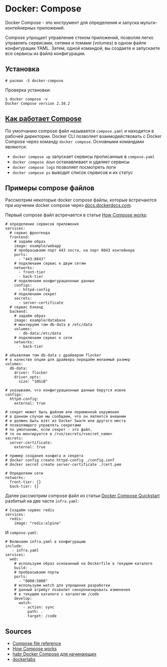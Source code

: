 # Docker: Compose

Docker Compose - это инструмент для определения и запуска мульти-контейнерных приложений. 

Compose упрощает управление стеком приложений, позволяя легко управлять сервисами, сетями и томами (volumes) в одном файле конфигурации YAML. Затем, одной командой, вы создаете и запускаете все сервисы из файла конфигурации.

## Установка

`# pacman -S docker-compose`

Проверка установки:

```
$ docker compose -v
Docker Compose version 2.38.2
```

## [Как работает Compose](https://docs.docker.com/compose/intro/compose-application-model/)

По умолчанию compose файл называется `compose.yaml` и находится в рабочей директории. Docker CLI позволяет взаимодействовать с Docker Compose через команду `docker compose`. Основными командами являются:

- `docker compose up` запускает сервисы прописанные в `compose.yaml`
- `docker compose down` останавливает и удаляет сервисы
- `docker compose logs` позволяет посмотреть логи
- `docker compose ps` выводит список сервисов и их статус

## Примеры compose файлов

Рассмотрим некоторые docker compose файлы, которые встречаются при изучении docker compose через [docs.dockerdocs.com](https://docs.docker.com/).

Первый compose файл встречается в статье [How Compose works](https://docs.docker.com/compose/intro/compose-application-model/):

```
# определение сервисов приложения
services:
  # сервис фронтенда 
  frontend:
    # задаём образ
    image: example/webapp
    # пробрасываем порт 443 хоста, на порт 8043 контейнера
    ports:
      - "443:8043"
    # подключаем сервис к двум сетям
    networks:
      - front-tier
      - back-tier
    # подключаем конфигурационные данные
    configs:
      - httpd-config
    # подключаем секрет
    secrets:
      - server-certificate
  # сервис бэкенд 
  backend:
    # задаём образ
    image: example/database
    # монтируем том db-data в /etc/data
    volumes:
      - db-data:/etc/data
    # подключаем сервис к сети
    networks:
      - back-tier

# объявляем том db-data с драйвером flocker
# в качестве опции для драйвера передаём желаемый размер
volumes:
  db-data:
    driver: flocker
    driver_opts:
      size: "10GiB"

# указываем, что конфигурационные данные берутся извне 
configs:
  httpd-config:
    external: true

# секрет может быть файлом или переменной окружения
# в данном случае мы сообщаем, что он является внешним
# и должен быть взят из Docker Swarm или другого места
# позволяющего управлять секретами
# по умолчанию, если секрет - это файл, 
# то он монтируется в /run/secrets/<secret_name>
secrets:
  server-certificate:
    external: true

# пример создания конфига и секрета
# docker config create httpd-config ./config.conf
# docker secret create server-certificate ./cert.pem

# Определяем сети
networks:
  front-tier: {}
  back-tier: {}
```

Далее рассмотрим compose файл из статьи [Docker Compose Quickstart](https://docs.docker.com/compose/gettingstarted/) разбитый на две части `infra.yaml`:

```
# Создаём сервис redis
services:
  redis:
    image: "redis:alpine"
```

И `compose.yaml`:

```
# Включаем infra.yaml в конфигурацию
include:
   - infra.yaml
services:
  web:
    # используем образ основанный на Dockerfile в текущем каталоге
    build: .
    # пробрасываем порты
    ports:
      - "8000:5000"
    # используем watch для упрощения разработки
    # данный атрибут позволит синхронизировать изменения
    # в текущем каталоге с каталогом /code
    develop:
      watch:
        - action: sync
          path: .
          target: /code
```

## Sources

- [Compose file reference](https://docs.docker.com/reference/compose-file/)
- [How Compose works](https://docs.docker.com/compose/intro/compose-application-model/)
- [habr Docker Compose для начинающих](https://habr.com/ru/companies/ruvds/articles/450312/)
- [dockerlabs](https://github.com/collabnix/dockerlabs)